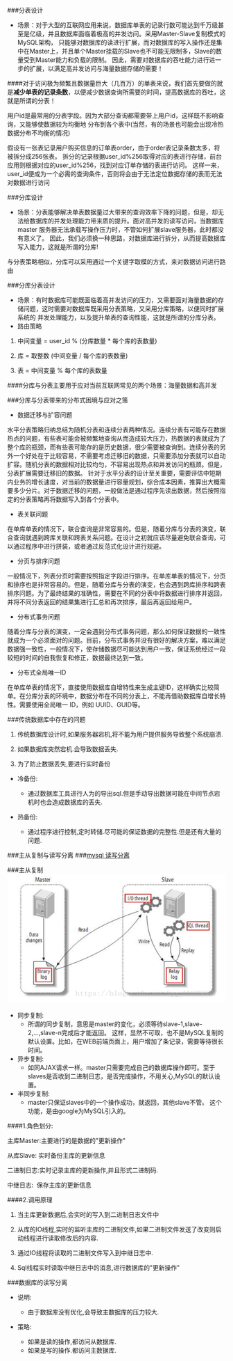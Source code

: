 ###分表设计
 * 场景：对于大型的互联网应用来说，数据库单表的记录行数可能达到千万级甚至是亿级，并且数据库面临着极高的并发访问。采用Master-Slave复制模式的MySQL架构，
只能够对数据库的读进行扩展，而对数据库的写入操作还是集中在Master上，并且单个Master挂载的Slave也不可能无限制多，Slave的数量受到Master能力和负载的限制。
因此，需要对数据库的吞吐能力进行进一步的扩展，以满足高并发访问与海量数据存储的需要！

####对于访问极为频繁且数据量巨大（几百万）的单表来说，我们首先要做的就是**减少单表的记录条数**，以便减少数据查询所需要的时间，提高数据库的吞吐，这就是所谓的分表！

用户id是最常用的分表字段。因为大部分查询都需要带上用户id，这样既不影响查询，又能够使数据较为均衡地
分布到各个表中(当然，有的场景也可能会出现冷热数据分布不均衡的情况)

假设有一张表记录用户购买信息的订单表order，由于order表记录条数太多，将被拆分成256张表。
拆分的记录根据user_id%256取得对应的表进行存储，前台应用则根据对应的user_id%256，找到对应订单存储的表进行访问。
这样一来，user_id便成为一个必需的查询条件，否则将会由于无法定位数据存储的表而无法对数据进行访问

###分库设计
- 场景：分表能够解决单表数据量过大带来的查询效率下降的问题，但是，却无法给数据库的并发处理能力带来质的提升。面对高并发的读写访问，当数据库master
服务器无法承载写操作压力时，不管如何扩展slave服务器，此时都没有意义了。
因此，我们必须换一种思路，对数据库进行拆分，从而提高数据库写入能力，这就是所谓的分库!

与分表策略相似，分库可以采用通过一个关键字取模的方式，来对数据访问进行路由

###分库分表设计
- 场景：有时数据库可能既面临着高并发访问的压力，又需要面对海量数据的存储问题，这时需要对数据库既采用分表策略，又采用分库策略，以便同时扩展系统的
  并发处理能力，以及提升单表的查询性能，这就是所谓的分库分表。
- 路由策略
1. 中间变量 = user_id % (分库数量 * 每个库的表数量)

2. 库 = 取整数 (中间变量 / 每个库的表数量)

3. 表 = 中间变量 % 每个库的表数量

####分库与分表主要用于应对当前互联网常见的两个场景：海量数据和高并发

###分库与分表带来的分布式困境与应对之策
- 数据迁移与扩容问题
 
水平分表策略归纳总结为随机分表和连续分表两种情况。连续分表有可能存在数据热点的问题，有些表可能会被频繁地查询从而造成较大压力，热数据的表就成为了整个库的瓶颈，而有些表可能存的是历史数据，很少需要被查询到。连续分表的另外一个好处在于比较容易，不需要考虑迁移旧的数据，只需要添加分表就可以自动扩容。随机分表的数据相对比较均匀，不容易出现热点和并发访问的瓶颈。但是，分表扩展需要迁移旧的数据。
针对于水平分表的设计至关重要，需要评估中短期内业务的增长速度，对当前的数据量进行容量规划，综合成本因素，推算出大概需要多少分片。对于数据迁移的问题，一般做法是通过程序先读出数据，然后按照指定的分表策略再将数据写入到各个分表中。

- 表关联问题

在单库单表的情况下，联合查询是非常容易的。但是，随着分库与分表的演变，联合查询就遇到跨库关联和跨表关系问题。在设计之初就应该尽量避免联合查询，可以通过程序中进行拼装，或者通过反范式化设计进行规避。

- 分页与排序问题

一般情况下，列表分页时需要按照指定字段进行排序。在单库单表的情况下，分页和排序也是非常容易的。但是，随着分库与分表的演变，也会遇到跨库排序和跨表排序问题。为了最终结果的准确性，需要在不同的分表中将数据进行排序并返回，并将不同分表返回的结果集进行汇总和再次排序，最后再返回给用户。

- 分布式事务问题

随着分库与分表的演变，一定会遇到分布式事务问题，那么如何保证数据的一致性就成为一个必须面对的问题。目前，分布式事务并没有很好的解决方案，难以满足数据强一致性，一般情况下，使存储数据尽可能达到用户一致，保证系统经过一段较短的时间的自我恢复和修正，数据最终达到一致。

- 分布式全局唯一ID

在单库单表的情况下，直接使用数据库自增特性来生成主键ID，这样确实比较简单。在分库分表的环境中，数据分布在不同的分表上，不能再借助数据库自增长特性。需要使用全局唯一 ID，例如 UUID、GUID等。


###传统数据库中存在的问题

1. 传统数据库设计时,如果服务器宕机,将不能为用户提供服务导致整个系统崩溃.

2. 如果数据库突然宕机.会导致数据丢失.

3. 为了防止数据丢失,要进行实时备份

- 冷备份:
    - 通过数据库工具进行人为的导出sql.但是手动导出数据可能在中间节点宕机时也会造成数据库的丢失.

- 热备份:
    - 通过程序进行控制,定时转储.尽可能的保证数据的完整性.但是还有大量的问题.

###主从复制与读写分离
###[mysql 读写分离](https://blog.csdn.net/u013421629/article/details/78793966)

###主从复制
![](主从复制.png)

- 同步复制:
    - 所谓的同步复制，意思是master的变化，必须等待slave-1,slave-2,...,slave-n完成后才能返回。 这样，显然不可取，也不是MySQL复制的默认设置。比如，在WEB前端页面上，用户增加了条记录，需要等待很长时间。
- 异步复制:
    - 如同AJAX请求一样。master只需要完成自己的数据库操作即可。至于slaves是否收到二进制日志，是否完成操作，不用关心,MySQL的默认设置。
- 半同步复制:
    - master只保证slaves中的一个操作成功，就返回，其他slave不管。 这个功能，是由google为MySQL引入的。

####1.角色划分:

主库Master:主要进行的是数据的"更新操作"

从库Slave: 实时备份主库的更新信息

二进制日志:实时记录主库的更新操作,并且形式二进制码.

中继日志:  保存主库的更新信息

####2.调用原理

1. 当主库更新数据后,会实时的写入到二进制日志文件中

2. 从库的IO线程,实时的监听主库的二进制文件,如果二进制文件发送了改变则启动线程进行读取修改后的内容.

3. 通过IO线程将读取的二进制文件写入到中继日志中.

4. Sql线程实时读取中继日志中的消息,进行数据库的"更新操作"

###数据库的读写分离

- 说明:
    - 由于数据库没有优化,会导致主数据库的压力较大.

- 策略:
    - 如果是读的操作,都访问从数据库.
    - 如果是写的操作.都访问主数据库.
    
